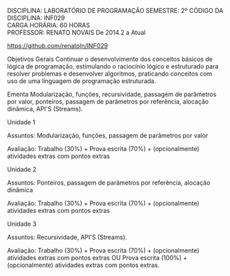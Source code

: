 DISCIPLINA: LABORATÓRIO DE PROGRAMAÇÃO	SEMESTRE: 2º
CÓDIGO DA DISCIPLINA: INF029	 
CARGA HORÁRIA: 60 HORAS	 
PROFESSOR: RENATO NOVAIS	De 2014.2 a Atual

https://github.com/renatoln/INF029



Objetivos Gerais
Continuar o desenvolvimento dos conceitos básicos de lógica de programação, estimulando o raciocínio lógico e estruturado para resolver problemas e desenvolver algoritmos, praticando conceitos com uso de uma linguagem de programação estruturada.


Ementa 
Modularização, funções, recursividade, passagem de parâmetros por valor, ponteiros, passagem de parâmetros por referência, alocação dinâmica, API'S (Streams).



Unidade 1

Assuntos: Modularização, funções, passagem de parâmetros por valor

Avaliação: Trabalho (30%) + Prova escrita (70%) + (opcionalmente) atividades extras com pontos extras


Unidade 2

Assuntos: Ponteiros, passagem de parâmetros por referência, alocação dinâmica

Avaliação: Trabalho (30%) + Prova escrita (70%) + (opcionalmente) atividades extras com pontos extras


Unidade 3

Assuntos: Recursividade, API'S (Streams).

Avaliação: Trabalho (30%) + Prova escrita (70%) + (opcionalmente) atividades extras com pontos extras OU Prova escrita (100%) + (opcionalmente) atividades extras com pontos extras.
